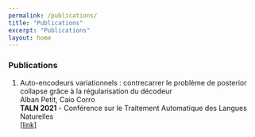```yaml
---
permalink: /publications/
title: "Publications"
excerpt: "Publications"
layout: home
---
```



### Publications

1. Auto-encodeurs variationnels : contrecarrer le problème de posterior collapse grâce à la régularisation du décodeur  
Alban Petit, Caio Corro  
**TALN 2021** - Conférence sur le Traitement Automatique des Langues Naturelles  
[[link]](https://hal.archives-ouvertes.fr/hal-03265886/document "Paper")